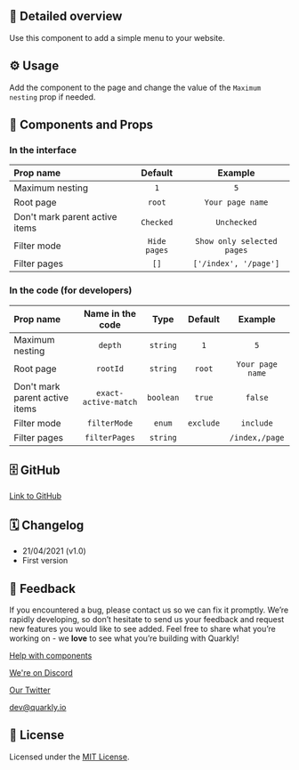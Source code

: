 ## 📖 Detailed overview

Use this component to add a simple menu to your website.

## ⚙️ Usage

Add the component to the page and change the value of the `Maximum nesting` prop if needed.

## 🧩 Components and Props

### In the interface

| Prop name                      |   Default    |          Example           |
| :----------------------------- | :----------: | :------------------------: |
| Maximum nesting                |     `1`      |            `5`             |
| Root page                      |    `root`    |      `Your page name`      |
| Don't mark parent active items |  `Checked`   |        `Unchecked`         |
| Filter mode                    | `Hide pages` | `Show only selected pages` |
| Filter pages                   |     `[]`     |   `['/index', '/page']`    |

### In the code (for developers)

| Prop name                      |   Name in the code   |   Type    |  Default  |     Example      |
| :----------------------------- | :------------------: | :-------: | :-------: | :--------------: |
| Maximum nesting                |       `depth`        | `string`  |    `1`    |       `5`        |
| Root page                      |       `rootId`       | `string`  |  `root`   | `Your page name` |
| Don't mark parent active items | `exact-active-match` | `boolean` |  `true`   |     `false`      |
| Filter mode                    |     `filterMode`     |  `enum`   | `exclude` |    `include`     |
| Filter pages                   |    `filterPages`     | `string`  |           |  `/index,/page`  |

## 🗄 GitHub

[Link to GitHub](https://github.com/quarkly/community-kit/blob/master/src/Menu)

## 🗓 Changelog

-   21/04/2021 (v1.0)
-   First version

## 📮 Feedback

If you encountered a bug, please contact us so we can fix it promptly. We’re rapidly developing, so don’t hesitate to send us your feedback and request new features you would like to see added. Feel free to share what you’re working on - we **love** to see what you’re building with Quarkly!

[Help with components](https://community.quarkly.io/c/requests/11)

[We're on Discord](https://discord.gg/SuF9vCMJGW)

[Our Twitter](https://twitter.com/quarklyapp)

[dev@quarkly.io](mailto:dev@quarkly.io)

## 📝 License

Licensed under the [MIT License](https://raw.githubusercontent.com/quarkly/community-kit/master/LICENSE).
